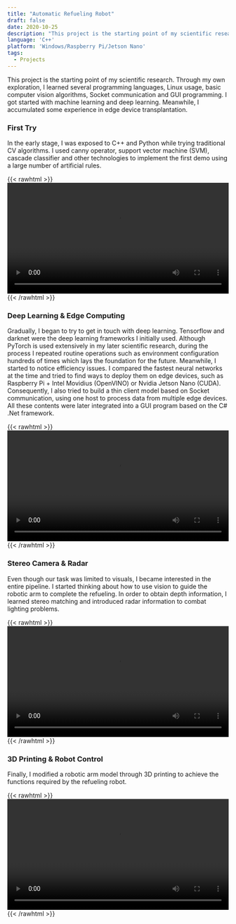 ```yaml
---
title: "Automatic Refueling Robot"
draft: false
date: 2020-10-25
description: "This project is the starting point of my scientific research. Through my own exploration, I learned several programming languages, Linux usage, basic computer vision algorithms, Socket communication and GUI programming. I got started with machine learning and deep learning. Meanwhile, I accumulated some experience in edge device transplantation."
language: 'C++'
platform: 'Windows/Raspberry Pi/Jetson Nano'
tags:
  - Projects
---
```

This project is the starting point of my scientific research. Through my own exploration, I learned several programming languages, Linux usage, basic computer vision algorithms, Socket communication and GUI programming. I got started with machine learning and deep learning. Meanwhile, I accumulated some experience in edge device transplantation.

### First Try
In the early stage, I was exposed to C++ and Python while trying traditional CV algorithms.
I used canny operator, support vector machine (SVM), cascade classifier and other technologies to implement the first demo using a large number of artificial rules.

{{< rawhtml >}}
<video controls width="100%" autoplay>
  <source src="http://storage.live.com/items/DC7EE90AFDCC4B11!330425:/enhance_detect.mp4" type="video/mp4">
</video>
{{< /rawhtml >}}

### Deep Learning & Edge Computing
Gradually, I began to try to get in touch with deep learning. Tensorflow and darknet were the deep learning frameworks I initially used. Although PyTorch is used extensively in my later scientific research, during the process I repeated routine operations such as environment configuration hundreds of times which lays the foundation for the future.
Meanwhile, I started to notice efficiency issues. I compared the fastest neural networks at the time and tried to find ways to deploy them on edge devices, such as Raspberry Pi + Intel Movidius (OpenVINO) or Nvidia Jetson Nano (CUDA).
Consequently, I also tried to build a thin client model based on Socket communication, using one host to process data from multiple edge devices.
All these contents were later integrated into a GUI program based on the C# .Net framework.

{{< rawhtml >}}
<video controls width="100%" autoplay>
  <source src="http://storage.live.com/items/DC7EE90AFDCC4B11!330426:/fast_detect.mp4" type="video/mp4">
</video>
{{< /rawhtml >}}

### Stereo Camera & Radar
Even though our task was limited to visuals, I became interested in the entire pipeline.
I started thinking about how to use vision to guide the robotic arm to complete the refueling.
In order to obtain depth information, I learned stereo matching and introduced radar information to combat lighting problems.

{{< rawhtml >}}
<video controls width="100%" autoplay>
  <source src="http://storage.live.com/items/DC7EE90AFDCC4B11!330424:/depth.mp4" type="video/mp4">
</video>
{{< /rawhtml >}}

### 3D Printing & Robot Control
Finally, I modified a robotic arm model through 3D printing to achieve the functions required by the refueling robot.

{{< rawhtml >}}
<video controls width="100%" autoplay>
  <source src="http://storage.live.com/items/DC7EE90AFDCC4B11!330427:/robot.mp4" type="video/mp4">
</video>
{{< /rawhtml >}}